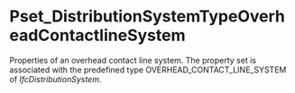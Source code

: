 # Pset_DistributionSystemTypeOverheadContactlineSystem

Properties of an overhead contact line system. The property set is associated with the predefined type OVERHEAD_CONTACT_LINE_SYSTEM of _IfcDistributionSystem_.<!-- end of definition -->
